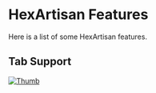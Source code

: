 # HexArtisan Features

Here is a list of some HexArtisan features.

## Tab Support

[![Thumb](https://asciinema.org/a/30xnykes2wxiew337deken72r.png)](https://asciinema.org/a/30xnykes2wxiew337deken72r)
